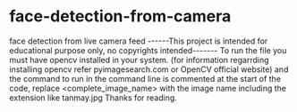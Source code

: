 # face-detection-from-camera
face detection from live camera feed
------This project is intended for educational purpose only, no copyrights intended------- 
To run the file you must have opencv installed in your system. 
(for information regarrding installing opencv refer pyimagesearch.com or OpenCV official website) 
and the command to run in the command line is commented at the start of the code, 
replace <complete_image_name> with the image name including the extension like tanmay.jpg 
Thanks for reading.
